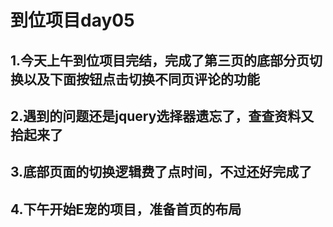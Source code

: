 # 到位项目day05
## 	1.今天上午到位项目完结，完成了第三页的底部分页切换以及下面按钮点击切换不同页评论的功能
##  2.遇到的问题还是jquery选择器遗忘了，查查资料又拾起来了
##  3.底部页面的切换逻辑费了点时间，不过还好完成了
##  4.下午开始E宠的项目，准备首页的布局

